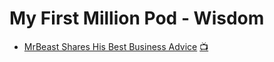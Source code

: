# My First Million Pod - Wisdom

- [MrBeast Shares His Best Business Advice](eFKLymJpZS8.md) [📺](https://www.youtube.com/watch?v=eFKLymJpZS8)
